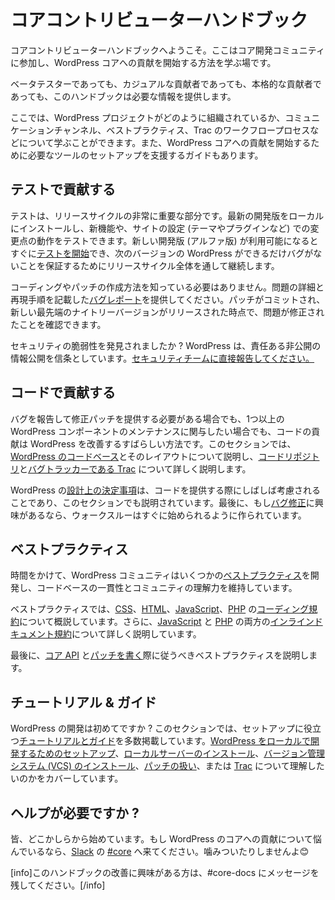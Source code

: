 <!--
# Core Contributor Handbook
-->

# コアコントリビューターハンドブック

<!--
Welcome to the Core Contributor Handbook, the place to learn how to get involved with the WordPress core development community, and start contributing to WordPress core.
-->

コアコントリビューターハンドブックへようこそ。ここはコア開発コミュニティに参加し、WordPress コアへの貢献を開始する方法を学ぶ場です。

<!--
Whether you are a beta tester, casual contributor, or serious contributor, this handbook will provide the information you need to get started.
-->

ベータテスターであっても、カジュアルな貢献者であっても、本格的な貢献者であっても、このハンドブックは必要な情報を提供します。

<!--
Here you can learn about how the WordPress project is organized, communication channels, best practices, the Trac workflow process, and more. There are also guides to help you set up the tools you’ll need to start contributing to WordPress core.
-->

ここでは、WordPress プロジェクトがどのように組織されているか、コミュニケーションチャンネル、ベストプラクティス、Trac のワークフロープロセスなどについて学ぶことができます。また、WordPress コアへの貢献を開始するために必要なツールのセットアップを支援するガイドもあります。

<!--
## Contribute with Testing
-->

## テストで貢献する

<!--
Testing is a very important part of the release cycle. You can install the latest development version locally to test new features, and how the changes work with your site setup (theme/plugins/etc.). You can [start testing](https://make.wordpress.org/core/handbook/testing/) as soon as a new development version is available (alpha), and continue throughout the release cycle to ensure the next version of WordPress is as bug\-free as possible.
-->

テストは、リリースサイクルの非常に重要な部分です。最新の開発版をローカルにインストールし、新機能や、サイトの設定 (テーマやプラグインなど) での変更点の動作をテストできます。新しい開発版 (アルファ版) が利用可能になるとすぐに[テストを開始](https://ja.wordpress.org/team/handbook/core/testing/)でき、次のバージョンの WordPress ができるだけバグがないことを保証するためにリリースサイクル全体を通して継続します。

<!--
You don’t need to know how to code or create a patch, just provide a [well-written bug report](https://make.wordpress.org/core/handbook/testing/reporting-bugs/), with details of the issue and steps to reproduce. You can confirm the issue is fixed once a patch is committed and a new bleeding edge nightly version released.
-->

コーディングやパッチの作成方法を知っている必要はありません。問題の詳細と再現手順を記載した[バグレポート](https://ja.wordpress.org/team/handbook/core/testing/reporting-bugs/)を提供してください。パッチがコミットされ、新しい最先端のナイトリーバージョンがリリースされた時点で、問題が修正されたことを確認できます。

<!--
Found a security vulnerability? WordPress believes in responsible and private disclosure. [Report it directly to our security team.](https://make.wordpress.org/core/handbook/testing/reporting-security-vulnerabilities/)
-->

セキュリティの脆弱性を発見されましたか ? WordPress は、責任ある非公開の情報公開を信条としています。[セキュリティチームに直接報告してください。](https://ja.wordpress.org/team/handbook/core/testing/reporting-security-vulnerabilities/)

<!--
## Contribute with Code
-->

## コードで貢献する

<!--
Whether you need to report one bug and provide a patch to fix it, or wish to become involved in maintaining one or more WordPress components, contributing code is a great way to improve WordPress. This section walks through [the WordPress codebase](https://make.wordpress.org/core/handbook/contribute/codebase/) and how it’s laid out, then teaches you more about [the code repository](https://make.wordpress.org/core/handbook/contribute/svn/) and [our bug tracker (Trac)](https://make.wordpress.org/core/handbook/contribute/trac/).
-->

バグを報告して修正パッチを提供する必要がある場合でも、1つ以上の WordPress コンポーネントのメンテナンスに関与したい場合でも、コードの貢献は WordPress を改善するすばらしい方法です。このセクションでは、[WordPress のコードベース](https://ja.wordpress.org/team/handbook/core/contribute/codebase/)とそのレイアウトについて説明し、[コードリポジトリ](https://ja.wordpress.org/team/handbook/core/contribute/svn/)と[バグトラッカーである Trac](https://make.wordpress.org/core/handbook/contribute/trac/) について詳しく説明します。

<!--
[Design decisions](https://make.wordpress.org/core/handbook/contribute/design-decisions/) made within WordPress are often a consideration when contributing code and are outlined in this section as well. Finally, if you’re interested in [fixing bugs](https://make.wordpress.org/core/handbook/contribute/fixing-bugs/), our walkthrough is made to get you quickly started.
-->

WordPress の[設計上の決定事項](https://ja.wordpress.org/team/handbook/core/contribute/design-decisions/)は、コードを提供する際にしばしば考慮されることであり、このセクションでも説明されています。最後に、もし[バグ修正](https://ja.wordpress.org/team/handbook/core/contribute/fixing-bugs/)に興味があるなら、ウォークスルーはすぐに始められるように作られています。

<!--
## Best Practices
-->

## ベストプラクティス

<!--
Over time, the WordPress community has developed some [best practices](https://make.wordpress.org/core/handbook/best-practices/), which keep the code base consistent and understandable by the community.
-->

時間をかけて、WordPress コミュニティはいくつかの[ベストプラクティス](https://ja.wordpress.org/team/handbook/core/best-practices/)を開発し、コードベースの一貫性とコミュニティの理解力を維持しています。

<!--
In the best practices section, we outline the [coding standards](https://make.wordpress.org/core/handbook/best-practices/coding-standards/) for [CSS](https://make.wordpress.org/core/handbook/best-practices/coding-standards/css/), [HTML](https://make.wordpress.org/core/handbook/best-practices/coding-standards/html/), [JavaScript](https://make.wordpress.org/core/handbook/best-practices/coding-standards/javascript/), and [PHP](https://make.wordpress.org/core/handbook/best-practices/coding-standards/php/). Additionally, [inline documentation standards](https://make.wordpress.org/core/handbook/best-practices/inline-documentation-standards/) for both [JavaScript](https://make.wordpress.org/core/handbook/best-practices/inline-documentation-standards/javascript/) and [PHP](https://make.wordpress.org/core/handbook/best-practices/inline-documentation-standards/php/) are documented in-depth.
-->

ベストプラクティスでは、[CSS](https://ja.wordpress.org/team/handbook/core/best-practices/coding-standards/css/)、[HTML](https://ja.wordpress.org/team/handbook/core/best-practices/coding-standards/html/)、[JavaScript](https://ja.wordpress.org/team/handbook/core/best-practices/coding-standards/javascript/)、[PHP](https://ja.wordpress.org/team/handbook/core/best-practices/coding-standards/php/) の[コーディング規約](https://ja.wordpress.org/team/handbook/core/best-practices/coding-standards/)について概説しています。さらに、[JavaScript](https://ja.wordpress.org/team/handbook/core/best-practices/inline-documentation-standards/javascript/) と [PHP](https://ja.wordpress.org/team/handbook/core/best-practices/inline-documentation-standards/php/) の両方の[インラインドキュメント規約](https://ja.wordpress.org/team/handbook/core/best-practices/inline-documentation-standards/)について詳しく説明しています。

<!--
Finally, the section walks through the [Core APIs](https://make.wordpress.org/core/handbook/best-practices/core-apis/) and the best practices to follow when [writing patches](https://make.wordpress.org/core/handbook/best-practices/writing-patches/).
-->

最後に、[コア API](https://ja.wordpress.org/team/handbook/core/best-practices/core-apis/) と[パッチを書く](https://ja.wordpress.org/team/handbook/core/best-practices/writing-patches/)際に従うべきベストプラクティスを説明します。

<!--
## Tutorials & Guides
-->

## チュートリアル & ガイド

<!--
Completely new to WordPress development? In this section, we include a number of [tutorials and guides](https://make.wordpress.org/core/handbook/tutorials/) to help get you setup. Whether you want to [setup WordPress for local development](https://make.wordpress.org/core/handbook/tutorials/installing-wordpress-locally/), [install a local server](https://make.wordpress.org/core/handbook/tutorials/installing-a-local-server/), [install a version control system (VCS)](https://make.wordpress.org/core/handbook/tutorials/installing-a-vcs/), understand how to [work with patches](https://make.wordpress.org/core/handbook/tutorials/working-with-patches/), or better understand how to [work with Trac](https://make.wordpress.org/core/handbook/tutorials/trac/), we have you covered.
-->

WordPress の開発は初めてですか ? このセクションでは、セットアップに役立つ[チュートリアルとガイド](https://ja.wordpress.org/team/handbook/core/tutorials/)を多数掲載しています。[WordPress をローカルで開発するためのセットアップ](https://ja.wordpress.org/team/handbook/core/tutorials/installing-wordpress-locally/)、[ローカルサーバーのインストール](https://ja.wordpress.org/team/handbook/core/tutorials/installing-a-local-server/)、[バージョン管理システム (VCS) のインストール](https://ja.wordpress.org/team/handbook/core/tutorials/installing-a-vcs/)、[パッチの扱い](https://ja.wordpress.org/team/handbook/core/tutorials/working-with-patches/)、または [Trac](https://ja.wordpress.org/team/handbook/core/tutorials/trac/) について理解したいのかをカバーしています。

<!--
## Need help?
-->

## ヘルプが必要ですか ?

<!--
We all start somewhere. If you’re having trouble getting involved with contributing to WordPress core, come find us on [Slack](https://chat.wordpress.org/) in [#core](https://make.wordpress.org/core/tag/core/). We don’t bite. 😊
-->

皆、どこかしらから始めています。もし WordPress のコアへの貢献について悩んでいるなら、[Slack](https://chat.wordpress.org/) の [#core](https://make.wordpress.org/core/tag/core/) へ来てください。噛みついたりしませんよ😊

<!--
If you’re interested in improving this handbook, leave a message in #core\-docs.
-->

\[info\]このハンドブックの改善に興味がある方は、#core\-docs にメッセージを残してください。\[/info\]
